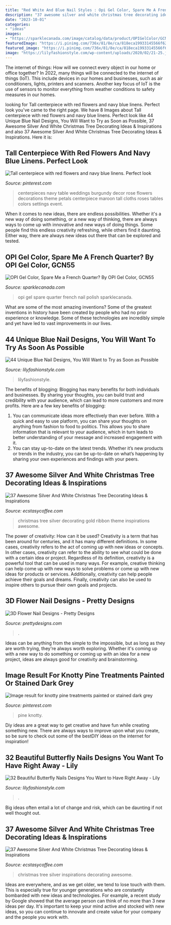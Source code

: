 ```yaml
---
title: "Red White And Blue Nail Styles : Opi Gel Color, Spare Me A French Quarter? By Opi Gel Color, Gcn55"
description: "37 awesome silver and white christmas tree decorating ideas &amp; inspirations"
date: "2023-10-01"
categories:
- "ideas"
images:
- "https://sparklecanada.com/image/catalog/data/product/OPIGelColor/GCN55.jpg"
featuredImage: "https://i.pinimg.com/736x/81/8e/ca/818eca19933145566f621d4903eb0f6a.jpg"
featured_image: "https://i.pinimg.com/736x/81/8e/ca/818eca19933145566f621d4903eb0f6a.jpg"
image: "https://lilyfashionstyle.com/wp-content/uploads/2020/02/21-25.jpg"
---
```



The internet of things: How will we connect every object in our home or office together?
In 2022, many things will be connected to the internet of things (IoT). This include devices in our homes and businesses, such as air conditioners, lights, printers and scanners. Another key focus of IoT is the use of sensors to monitor everything from weather conditions to safety measures in our homes.

	

		
looking for Tall centerpiece with red flowers and navy blue linens. Perfect look you've came to the right page. We have 8 Images about Tall centerpiece with red flowers and navy blue linens. Perfect look like 44 Unique Blue Nail Designs, You Will Want to Try as Soon as Possible, 37 Awesome Silver And White Christmas Tree Decorating Ideas &amp; Inspirations and also 37 Awesome Silver And White Christmas Tree Decorating Ideas &amp; Inspirations. Here it is:
		
    
## Tall Centerpiece With Red Flowers And Navy Blue Linens. Perfect Look

<img loading=lazy src="https://i.pinimg.com/736x/81/8e/ca/818eca19933145566f621d4903eb0f6a.jpg" onerror="this.onerror=null;this.src='https://tse3.mm.bing.net/th?id=OIP.L0_c1pgBXkPOKc8HcyCEnwHaLE&amp;pid=15.1';" alt="Tall centerpiece with red flowers and navy blue linens. Perfect look">

_Source: pinterest.com_

>centerpieces navy table weddings burgundy decor rose flowers decorations theme petals centerpiece maroon tall cloths roses tables colors settings event. 

	

When it comes to new ideas, there are endless possibilities. Whether it's a new way of doing something, or a new way of thinking, there are always ways to come up with innovative and new ways of doing things. Some people find this endless creativity refreshing, while others find it daunting. Either way, there are always new ideas out there that can be explored and tested.

    
## OPI Gel Color, Spare Me A French Quarter? By OPI Gel Color, GCN55

<img loading=lazy src="https://sparklecanada.com/image/catalog/data/product/OPIGelColor/GCN55.jpg" onerror="this.onerror=null;this.src='https://tse2.mm.bing.net/th?id=OIP.uacwYpcCMtTVkvUz_eMecwHaOt&amp;pid=15.1';" alt="OPI Gel Color, Spare Me a French Quarter? By OPI Gel Color, GCN55">

_Source: sparklecanada.com_

>opi gel spare quarter french nail polish sparklecanada. 

	

What are some of the most amazing inventions?
Some of the greatest inventions in history have been created by people who had no prior experience or knowledge. Some of these technologies are incredibly simple and yet have led to vast improvements in our lives.

    
## 44 Unique Blue Nail Designs, You Will Want To Try As Soon As Possible

<img loading=lazy src="https://lilyfashionstyle.com/wp-content/uploads/2020/02/25-18.jpg" onerror="this.onerror=null;this.src='https://tse2.mm.bing.net/th?id=OIP.LvaSOdY5VuCEF0YUP3OSWQHaKx&amp;pid=15.1';" alt="44 Unique Blue Nail Designs, You Will Want to Try as Soon as Possible">

_Source: lilyfashionstyle.com_

>lilyfashionstyle. 

	

The benefits of blogging:
Blogging has many benefits for both individuals and businesses. By sharing your thoughts, you can build trust and credibility with your audience, which can lead to more customers and more profits. Here are a few key benefits of blogging: 
1. You can communicate ideas more effectively than ever before. With a quick and easy to use platform, you can share your thoughts on anything from fashion to food to politics. This allows you to share information that is relevant to your audience, which in turn leads to better understanding of your message and increased engagement with it. 
2. You can stay up-to-date on the latest trends. Whether it’s new products or trends in the industry, you can be up-to-date on what’s happening by sharing your own experiences and findings with your peers.

    
## 37 Awesome Silver And White Christmas Tree Decorating Ideas &amp; Inspirations

<img loading=lazy src="https://i1.wp.com/www.ecstasycoffee.com/wp-content/uploads/2016/10/Christmas-tree-in-gold-and-silver-theme-with-ribbon.jpg" onerror="this.onerror=null;this.src='https://tse3.mm.bing.net/th?id=OIP.hXUfGhGbnaaXvDiABnMYaQAAAA&amp;pid=15.1';" alt="37 Awesome Silver And White Christmas Tree Decorating Ideas &amp; Inspirations">

_Source: ecstasycoffee.com_

>christmas tree silver decorating gold ribbon theme inspirations awesome. 

	

The power of creativity: How can it be used?
Creativity is a term that has been around for centuries, and it has many different definitions. In some cases, creativity refers to the act of coming up with new ideas or concepts. In other cases, creativity can refer to the ability to see what could be done with a certain idea or project. Regardless of its definition, creativity is a powerful tool that can be used in many ways. For example, creative thinking can help come up with new ways to solve problems or come up with new ideas for products or services. Additionally, creativity can help people achieve their goals and dreams. Finally, creativity can also be used to inspire others to pursue their own goals and projects.

    
## 3D Flower Nail Designs - Pretty Designs

<img loading=lazy src="https://www.prettydesigns.com/wp-content/uploads/2014/07/Blue-Nails1.jpg" onerror="this.onerror=null;this.src='https://tse1.mm.bing.net/th?id=OIP.eZvL7tmTXA7OdjUkIRRcqAHaJ4&amp;pid=15.1';" alt="3D Flower Nail Designs - Pretty Designs">

_Source: prettydesigns.com_

>. 

	

Ideas can be anything from the simple to the impossible, but as long as they are worth trying, they're always worth exploring. Whether it's coming up with a new way to do something or coming up with an idea for a new project, ideas are always good for creativity and brainstorming.

    
## Image Result For Knotty Pine Treatments Painted Or Stained Dark Grey

<img loading=lazy src="https://i.pinimg.com/736x/e9/21/a7/e921a7a395724f9dfe7ebe13d2a28dfd.jpg" onerror="this.onerror=null;this.src='https://tse4.mm.bing.net/th?id=OIP.ONkKkhNz41XXa2UzkT3KHAAAAA&amp;pid=15.1';" alt="Image result for knotty pine treatments painted or stained dark grey">

_Source: pinterest.com_

>pine knotty. 

	

Diy ideas are a great way to get creative and have fun while creating something new. There are always ways to improve upon what you create, so be sure to check out some of the bestDIY ideas on the internet for inspiration!

    
## 32 Beautiful Butterfly Nails Designs You Want To Have Right Away - Lily

<img loading=lazy src="https://lilyfashionstyle.com/wp-content/uploads/2020/02/21-25.jpg" onerror="this.onerror=null;this.src='https://tse3.mm.bing.net/th?id=OIP.OI4FL4cBynbXo8MxeMEkGgHaKu&amp;pid=15.1';" alt="32 Beautiful Butterfly Nails Designs You Want to Have Right Away - Lily">

_Source: lilyfashionstyle.com_

>. 

	

Big ideas often entail a lot of change and risk, which can be daunting if not well thought out.

    
## 37 Awesome Silver And White Christmas Tree Decorating Ideas &amp; Inspirations

<img loading=lazy src="https://i0.wp.com/www.ecstasycoffee.com/wp-content/uploads/2016/10/Silver-and-White-Christmas-Tree.jpg" onerror="this.onerror=null;this.src='https://tse4.mm.bing.net/th?id=OIP.0260ZyVdk8vFJpUypSPWtQHaJ4&amp;pid=15.1';" alt="37 Awesome Silver And White Christmas Tree Decorating Ideas &amp; Inspirations">

_Source: ecstasycoffee.com_

>christmas tree silver inspirations decorating awesome. 

	

Ideas are everywhere, and as we get older, we tend to lose touch with them. This is especially true for younger generations who are constantly bombarded with new ideas and technologies. For example, a recent study by Google showed that the average person can think of no more than 3 new ideas per day. It's important to keep your mind active and stocked with new ideas, so you can continue to innovate and create value for your company and the people you work with.

